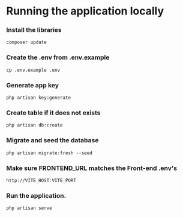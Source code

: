 # Running the application locally

### Install the libraries
`composer update`

### Create the .env from .env.example
`cp .env.example .env`

### Generate app key
`php artisan key:generate`

### Create table if it does not exists
`php artisan db:create`  

### Migrate and seed the database
`php artisan migrate:fresh --seed`

### Make sure FRONTEND_URL matches the Front-end .env's
`http://VITE_HOST:VITE_PORT`

### Run the application. 
`php artisan serve`


